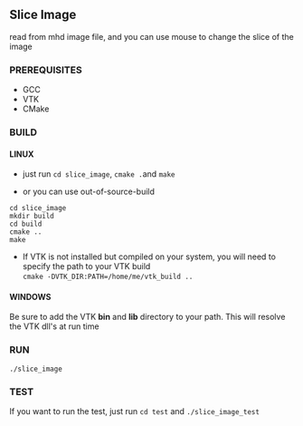 ## Slice Image
read from mhd image file, and you can use mouse to change the slice of the image 
### PREREQUISITES
* GCC
* VTK
* CMake

### BUILD
#### LINUX
- just run `cd slice_image`, `cmake .`and `make` 
  
- or you can use out-of-source-build
```
cd slice_image
mkdir build
cd build
cmake ..
make
```
- If VTK is not installed but compiled on your system, you will need to specify the path to your VTK build  
`cmake -DVTK_DIR:PATH=/home/me/vtk_build ..`
#### WINDOWS
Be sure to add the VTK **bin** and **lib** directory to your path. This will resolve the VTK dll's at run time

### RUN
`./slice_image`

### TEST
If you want to run the test, just run `cd test` and `./slice_image_test`